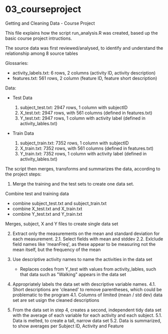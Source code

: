 # 03_courseproject
Getting and Cleaning Data - Course Project

This file explains how the script run_analysis.R was created, based up the basic course project intructions.

The source data was first reviewed/analysed, to identify and understand the relationship among 8 source tables

Glossaries:
* activity_labels.txt: 6 rows, 2 columns (activity ID, activity description)
* features.txt: 561 rows, 2 column (feature ID, feature short description)

Data:
* Test Data
    1. subject_test.txt: 2947 rows, 1 column with subjectID
    2. X_test.txt: 2947 rows, with 561 columns (defined in features.txt)
    3. Y_test.txt: 2947 rows, 1 column with activity label (defined in activity_lables.txt)

* Train Data
    1. subject_train.txt: 7352 rows, 1 column with subjectID
    2. X_train.txt: 7352 rows, with 561 columns (defined in features.txt)
    3. Y_train.txt: 7352 rows, 1 column with activity label (defined in activity_lables.txt)

The script then merges, transforms and summarizes the data, according to the project steps:

1. Merge the training and the test sets to create one data set.

Combine test and training data
* combine subject_test.txt and subject_train.txt
* combine X_test.txt and X_train.txt
* combine Y_test.txt and Y_train.txt

Merges, subject, X and Y files to create single data set

2. Extract only the measurements on the mean and standard deviation for each measurement. 
2.1. Select fields with mean and stddev
2.2. Exlclude field names like 'meanFreq', as these appear to be measuring not the mean itself, but the frequency of the mean

3. Use descriptive activity names to name the activities in the data set
	- Replaces codes from Y_test with values from activity_lables, such that data such as "Walking" appears in the data set

4. Appropriately labels the data set with descriptive variable names. 
4.1. Short descriptions are 'cleaned' to remove parentheses, which could be problematic to the program
4.1. Columns of limited (mean / std dev) data set are set usign the cleaned descriptions

5. From the data set in step 4, creates a second, independent tidy data set with the average of each variable for each activity and each subject.
5.1. Data is melted, to create a tall, narrow data set
5.2. Data is summarized, to show averages per Subject ID, Activity and Feature
